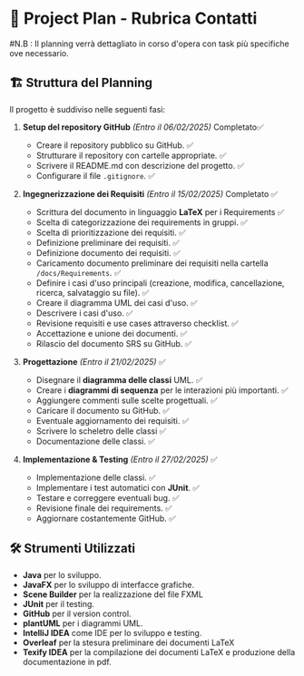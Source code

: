 # 📅 Project Plan - Rubrica Contatti
#N.B : Il planning verrà dettagliato in corso d'opera con task più specifiche ove necessario.

## 🏗️ Struttura del Planning
Il progetto è suddiviso nelle seguenti fasi:

1. **Setup del repository GitHub** *(Entro il 06/02/2025)* Completato✅
   - Creare il repository pubblico su GitHub. ✅
   - Strutturare il repository con cartelle appropriate. ✅
   - Scrivere il README.md con descrizione del progetto. ✅
   - Configurare il file `.gitignore`. ✅

2. **Ingegnerizzazione dei Requisiti** *(Entro il 15/02/2025)* Completato ✅
   - Scrittura del documento in linguaggio **LaTeX** per i Requirements ✅
   - Scelta di categorizzazione dei requirements in gruppi. ✅
   - Scelta di prioritizzazione dei requisiti. ✅
   - Definizione preliminare dei requisiti. ✅
   - Definizione documento dei requisiti. ✅
   - Caricamento documento preliminare dei requisiti nella cartella `/docs/Requirements`. ✅
   - Definire i casi d'uso principali (creazione, modifica, cancellazione, ricerca, salvataggio su file). ✅
   - Creare il diagramma UML dei casi d'uso. ✅
   - Descrivere i casi d'uso. ✅ 
   - Revisione requisiti e use cases attraverso checklist. ✅ 
   - Accettazione e unione dei documenti. ✅
   - Rilascio del documento SRS su GitHub. ✅

3. **Progettazione** *(Entro il 21/02/2025)* ✅
   - Disegnare il **diagramma delle classi** UML. ✅
   - Creare i **diagrammi di sequenza** per le interazioni più importanti. ✅
   - Aggiungere commenti sulle scelte progettuali. ✅
   - Caricare il documento su GitHub. ✅
   - Eventuale aggiornamento dei requisiti. ✅
   - Scrivere lo scheletro delle classi ✅
   - Documentazione delle classi. ✅

5. **Implementazione & Testing** *(Entro il 27/02/2025)* ✅
   - Implementazione delle classi. ✅
   - Implementare i test automatici con **JUnit**. ✅
   - Testare e correggere eventuali bug. ✅
   - Revisione finale dei requirements. ✅
   - Aggiornare costantemente GitHub. ✅

## 🛠️ Strumenti Utilizzati
- **Java** per lo sviluppo.
- **JavaFX** per lo sviluppo di interfacce grafiche.
- **Scene Builder** per la realizzazione del file FXML 
- **JUnit** per il testing.
- **GitHub** per il version control.
- **plantUML** per i diagrammi UML.
- **IntelliJ IDEA** come IDE per lo sviluppo e testing.
- **Overleaf** per la stesura preliminare dei documenti LaTeX
- **Texify IDEA** per la compilazione dei documenti LaTeX e produzione della documentazione in pdf.

